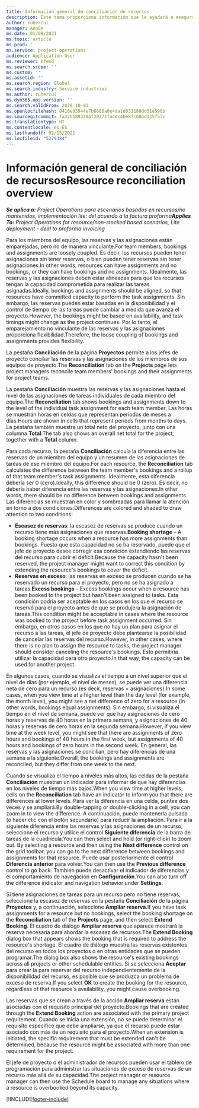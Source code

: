 ```yaml
---
title: Información general de conciliación de recursos
description: Este tema proporciona información que le ayudará a asegurarse de que las reservas de recursos y las asignaciones para proyectos estén coordinadas.
author: ruhercul
manager: AnnBe
ms.date: 01/08/2021
ms.topic: article
ms.prod: ''
ms.service: project-operations
audience: Application User
ms.reviewer: kfend
ms.search.scope: ''
ms.custom: ''
ms.assetid: ''
ms.search.region: Global
ms.search.industry: Service industries
ms.author: ruhercul
ms.dyn365.ops.version: ''
ms.search.validFrom: 2020-10-01
ms.openlocfilehash: 0416e93944e7b6686a0e4da1d633188dd51e590b
ms.sourcegitcommit: fa32b1893286f20271fa4ec4be8fc68bd135f53c
ms.translationtype: HT
ms.contentlocale: es-ES
ms.lasthandoff: 02/15/2021
ms.locfileid: "5279384"
---
```

# <a name="resource-reconciliation-overview"></a><span data-ttu-id="00204-103">Información general de conciliación de recursos</span><span class="sxs-lookup"><span data-stu-id="00204-103">Resource reconciliation overview</span></span>

<span data-ttu-id="00204-104">_**Se aplica a:** Project Operations para escenarios basados en recursos/no mantenidos, implementación lite: del acuerdo a la factura proforma_</span><span class="sxs-lookup"><span data-stu-id="00204-104">_**Applies To:** Project Operations for resource/non-stocked based scenarios, Lite deployment - deal to proforma invoicing_</span></span>

<span data-ttu-id="00204-105">Para los miembros del equipo, las reservas y las asignaciones están emparejadas, pero no de manera vinculante.</span><span class="sxs-lookup"><span data-stu-id="00204-105">For team members, bookings and assignments are loosely coupled.</span></span> <span data-ttu-id="00204-106">Es decir, los recursos pueden tener asignaciones sin tener reservas, o bien pueden tener reservas sin tener asignaciones.</span><span class="sxs-lookup"><span data-stu-id="00204-106">In other words, resources can have assignments and no bookings, or they can have bookings and no assignments.</span></span> <span data-ttu-id="00204-107">Idealmente, las reservas y las asignaciones deben estar alineadas para que los recursos tengan la capacidad comprometida para realizar las tareas asignadas.</span><span class="sxs-lookup"><span data-stu-id="00204-107">Ideally, bookings and assignments should be aligned, so that resources have committed capacity to perform the task assignments.</span></span> <span data-ttu-id="00204-108">Sin embargo, las reservas pueden estar basadas en la disponibilidad y el control de tiempo de las tareas puede cambiar a medida que avanza el proyecto.</span><span class="sxs-lookup"><span data-stu-id="00204-108">However, the bookings might be based on availability, and task timings might change as the project continues.</span></span> <span data-ttu-id="00204-109">Por lo tanto, el emparejamiento no vinculante de las reservas y las asignaciones proporciona flexibilidad.</span><span class="sxs-lookup"><span data-stu-id="00204-109">Therefore, the loose coupling of bookings and assignments provides flexibility.</span></span>

<span data-ttu-id="00204-110">La pestaña **Conciliación** de la página **Proyectos** permite a los jefes de proyecto conciliar las reservas y las asignaciones de los miembros de sus equipos de proyecto.</span><span class="sxs-lookup"><span data-stu-id="00204-110">The **Reconciliation** tab on the **Projects** page lets project managers reconcile team members' bookings and their assignments for project teams.</span></span>

<span data-ttu-id="00204-111">La pestaña **Conciliación** muestra las reservas y las asignaciones hasta el nivel de las asignaciones de tareas individuales de cada miembro del equipo.</span><span class="sxs-lookup"><span data-stu-id="00204-111">The **Reconciliation** tab shows bookings and assignments down to the level of the individual task assignment for each team member.</span></span> <span data-ttu-id="00204-112">Las horas se muestran horas en celdas que representan períodos de meses a días.</span><span class="sxs-lookup"><span data-stu-id="00204-112">Hours are shown in cells that represent periods from months to days.</span></span> <span data-ttu-id="00204-113">La pestaña también muestra un total neto del proyecto, junto con una columna **Total**.</span><span class="sxs-lookup"><span data-stu-id="00204-113">The tab also shows an overall net total for the project, together with a **Total** column.</span></span>

<span data-ttu-id="00204-114">Para cada recurso, la pestaña **Conciliación** calcula la diferencia entre las reservas de un miembro del equipo y un resumen de las asignaciones de tareas de ese miembro del equipo.</span><span class="sxs-lookup"><span data-stu-id="00204-114">For each resource, the **Reconciliation** tab calculates the difference between the team member's bookings and a rollup of that team member's task assignments.</span></span> <span data-ttu-id="00204-115">Idealmente, esta diferencia debería ser 0 (cero).</span><span class="sxs-lookup"><span data-stu-id="00204-115">Ideally, this difference should be 0 (zero).</span></span> <span data-ttu-id="00204-116">Es decir, no debería haber diferencia entre las reservas y las asignaciones.</span><span class="sxs-lookup"><span data-stu-id="00204-116">In other words, there should be no difference between bookings and assignments.</span></span> <span data-ttu-id="00204-117">Las diferencias se muestran en color y sombreadas para llamar la atención en torno a dos condiciones:</span><span class="sxs-lookup"><span data-stu-id="00204-117">Differences are colored and shaded to draw attention to two conditions:</span></span>

- <span data-ttu-id="00204-118">**Escasez de reservas**: la escasez de reservas se produce cuando un recurso tiene más asignaciones que reservas.</span><span class="sxs-lookup"><span data-stu-id="00204-118">**Booking shortage** – A booking shortage occurs when a resource has more assignments than bookings.</span></span> <span data-ttu-id="00204-119">Puesto que esta capacidad no se ha reservado, puede que el jefe de proyecto desee corregir esa condición extendiendo las reservas del recurso para cubrir el déficit.</span><span class="sxs-lookup"><span data-stu-id="00204-119">Because the capacity hasn't been reserved, the project manager might want to correct this condition by extending the resource's bookings to cover the deficit.</span></span>
- <span data-ttu-id="00204-120">**Reservas en exceso**: las reservas en exceso se producen cuando se ha reservado un recurso para el proyecto, pero no se ha asignado a tareas.</span><span class="sxs-lookup"><span data-stu-id="00204-120">**Excess bookings** – Excess bookings occur when a resource has been booked to the project but hasn't been assigned to tasks.</span></span> <span data-ttu-id="00204-121">Esta condición podría ser aceptable en los casos en los que el recurso se reservó para el proyecto antes de que se produjera la asignación de tareas.</span><span class="sxs-lookup"><span data-stu-id="00204-121">This condition might be acceptable in cases where the resource was booked to the project before task assignment occurred.</span></span> <span data-ttu-id="00204-122">Sin embargo, en otros casos en los que no hay un plan para asignar el recurso a las tareas, el jefe de proyecto debe plantearse la posibilidad de cancelar las reservas del recurso.</span><span class="sxs-lookup"><span data-stu-id="00204-122">However, in other cases, where there is no plan to assign the resource to tasks, the project manager should consider canceling the resource's bookings.</span></span> <span data-ttu-id="00204-123">Esto permitiría utilizar la capacidad para otro proyecto.</span><span class="sxs-lookup"><span data-stu-id="00204-123">In that way, the capacity can be used for another project.</span></span>

<span data-ttu-id="00204-124">En algunos casos, cuando se visualiza el tiempo a un nivel superior que el nivel de días (por ejemplo, el nivel de meses), se puede ver una diferencia neta de cero para un recurso (es decir, reservas = asignaciones).</span><span class="sxs-lookup"><span data-stu-id="00204-124">In some cases, when you view time at a higher level than the day level (for example, the month level), you might see a net difference of zero for a resource (in other words, bookings equal assignments).</span></span> <span data-ttu-id="00204-125">Sin embargo, si visualiza el tiempo en el nivel de semana, puede ver que hay asignaciones de cero horas y reservas de 40 horas en la primera semana, y asignaciones de 40 horas y reservas de cero horas en la segunda semana.</span><span class="sxs-lookup"><span data-stu-id="00204-125">However, if you view time at the week level, you might see that there are assignments of zero hours and bookings of 40 hours in the first week, but assignments of 40 hours and bookings of zero hours in the second week.</span></span> <span data-ttu-id="00204-126">En general, las reservas y las asignaciones se concilian, pero hay diferencias de una semana a la siguiente.</span><span class="sxs-lookup"><span data-stu-id="00204-126">Overall, the bookings and assignments are reconciled, but they differ from one week to the next.</span></span>

<span data-ttu-id="00204-127">Cuando se visualiza el tiempo a niveles más altos, las celdas de la pestaña **Conciliación** muestran un indicador para informar de que hay diferencias en los niveles de tiempo más bajos.</span><span class="sxs-lookup"><span data-stu-id="00204-127">When you view time at higher levels, cells on the **Reconciliation** tab have an indicator to inform you that there are differences at lower levels.</span></span> <span data-ttu-id="00204-128">Para ver la diferencia en una celda, puntee dos veces y se ampliará.</span><span class="sxs-lookup"><span data-stu-id="00204-128">By double-tapping or double-clicking in a cell, you can zoom in to view the difference.</span></span> <span data-ttu-id="00204-129">A continuación, puede mantenerla pulsada (o hacer clic con el botón secundario) para reducir la ampliación. Para ir a la siguiente diferencia entre las reservas y las asignaciones de un recurso, seleccione el recurso y utilice el control **Siguiente diferencia** de la barra de tareas de la cuadrícula.</span><span class="sxs-lookup"><span data-stu-id="00204-129">You can then select and hold (or right-click) to zoom out. By selecting a resource and then using the **Next difference** control on the grid toolbar, you can go to the next difference between bookings and assignments for that resource.</span></span> <span data-ttu-id="00204-130">Puede usar posteriormente el control **Diferencia anterior** para volver.</span><span class="sxs-lookup"><span data-stu-id="00204-130">You can then use the **Previous difference** control to go back.</span></span> <span data-ttu-id="00204-131">También puede desactivar el indicador de diferencias y el comportamiento de navegación en **Configuración**.</span><span class="sxs-lookup"><span data-stu-id="00204-131">You can also turn off the difference indicator and navigation behavior under **Settings**.</span></span>

<span data-ttu-id="00204-132">Si tiene asignaciones de tareas para un recurso pero no tiene reservas, seleccione la escasez de reservas en la pestaña **Conciliación** de la página **Proyectos** y, a continuación, seleccione **Ampliar reserva**.</span><span class="sxs-lookup"><span data-stu-id="00204-132">If you have task assignments for a resource but no bookings, select the booking shortage on the **Reconciliation** tab of the **Projects** page, and then select **Extend Booking**.</span></span> <span data-ttu-id="00204-133">El cuadro de diálogo **Ampliar reserva** que aparece mostrará la reserva necesaria para abordar la escasez de recursos.</span><span class="sxs-lookup"><span data-stu-id="00204-133">The **Extend Booking** dialog box that appears shows the booking that is required to address the resource's shortage.</span></span> <span data-ttu-id="00204-134">El cuadro de diálogo muestra las reservas existentes del recurso en todos los proyectos o en otras entidades que se pueden programar.</span><span class="sxs-lookup"><span data-stu-id="00204-134">The dialog box also shows the resource's existing bookings across all projects or other schedulable entities.</span></span> <span data-ttu-id="00204-135">Si se selecciona **Aceptar** para crear la para reservar del recurso independientemente de la disponibilidad del recurso, es posible que se produzca un problema de exceso de reserva.</span><span class="sxs-lookup"><span data-stu-id="00204-135">If you select **OK** to create the booking for the resource, regardless of that resource's availability, you might cause overbooking.</span></span>

<span data-ttu-id="00204-136">Las reservas que se crean a través de la acción **Ampliar reserva** están asociadas con el requisito principal del proyecto.</span><span class="sxs-lookup"><span data-stu-id="00204-136">Bookings that are created through the **Extend Booking** action are associated with the primary project requirement.</span></span> <span data-ttu-id="00204-137">Cuando se inicia una extensión, no se puede determinar el requisito específico que debe ampliarse, ya que el recurso puede estar asociado con más de un requisito para el proyecto.</span><span class="sxs-lookup"><span data-stu-id="00204-137">When an extension is initiated, the specific requirement that must be extended can't be determined, because the resource might be associated with more than one requirement for the project.</span></span>

<span data-ttu-id="00204-138">El jefe de proyecto o el administrador de recursos pueden usar el tablero de programación para administrar las situaciones de exceso de reservas de un recurso más allá de su capacidad.</span><span class="sxs-lookup"><span data-stu-id="00204-138">The project manager or resource manager can then use the Schedule board to manage any situations where a resource is overbooked beyond its capacity.</span></span>


[!INCLUDE[footer-include](../includes/footer-banner.md)]
